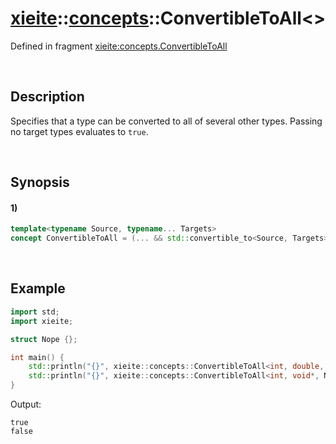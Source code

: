 # [xieite](../../xieite.md)\:\:[concepts](../../concepts.md)\:\:ConvertibleToAll\<\>
Defined in fragment [xieite:concepts.ConvertibleToAll](../../../src/concepts/convertible_to_all.cpp)

&nbsp;

## Description
Specifies that a type can be converted to all of several other types. Passing no target types evaluates to `true`.

&nbsp;

## Synopsis
#### 1)
```cpp
template<typename Source, typename... Targets>
concept ConvertibleToAll = (... && std::convertible_to<Source, Targets>);
```

&nbsp;

## Example
```cpp
import std;
import xieite;

struct Nope {};

int main() {
    std::println("{}", xieite::concepts::ConvertibleToAll<int, double, char, unsigned long long int>);
    std::println("{}", xieite::concepts::ConvertibleToAll<int, void*, Nope, decltype([] {})>);
}
```
Output:
```
true
false
```
